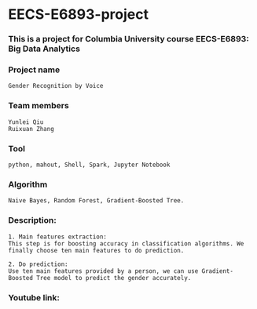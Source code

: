 # EECS-E6893-project
### This is a project for Columbia University course EECS-E6893: Big Data Analytics
### Project name
```
Gender Recognition by Voice
```
### Team members
```
Yunlei Qiu 
Ruixuan Zhang
```
### Tool
```
python, mahout, Shell, Spark, Jupyter Notebook
```
### Algorithm
```
Naive Bayes, Random Forest, Gradient-Boosted Tree.
```
### Description: 
```
1. Main features extraction:
This step is for boosting accuracy in classification algorithms. We finally choose ten main features to do prediction.

2. Do prediction: 
Use ten main features provided by a person, we can use Gradient-Boosted Tree model to predict the gender accurately.
```
### Youtube link:
```

```
